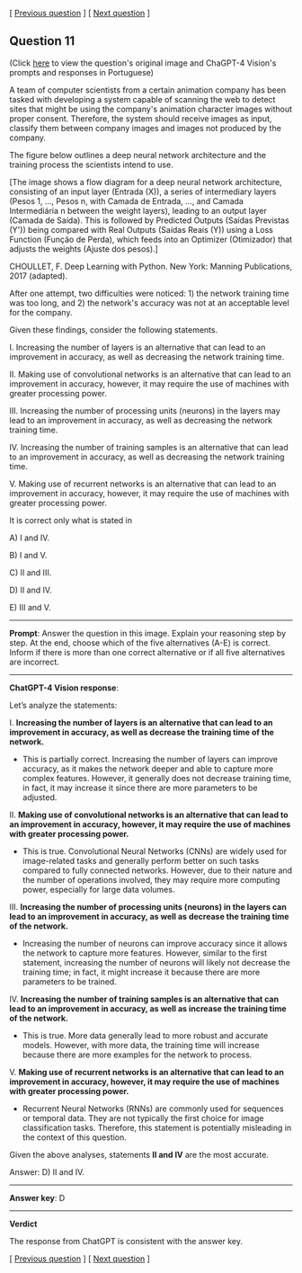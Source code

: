 \[ [Previous question](q10-eng.md) \] \[ [Next question](q12-eng.md) \]

## Question 11 ##

(Click [here](q11-por.md) to view the question's original image and ChaGPT-4 Vision's prompts and responses in Portuguese)

A team of computer scientists from a certain animation company has been tasked with developing a system capable of scanning the web to detect sites that might be using the company's animation character images without proper consent. Therefore, the system should receive images as input, classify them between company images and images not produced by the company.

The figure below outlines a deep neural network architecture and the training process the scientists intend to use.

\[The image shows a flow diagram for a deep neural network architecture, consisting of an input layer (Entrada (X)), a series of intermediary layers (Pesos 1, ..., Pesos n, with Camada de Entrada, ..., and Camada Intermediária n between the weight layers), leading to an output layer (Camada de Saída). This is followed by Predicted Outputs (Saídas Previstas (Y')) being compared with Real Outputs (Saídas Reais (Y)) using a Loss Function (Função de Perda), which feeds into an Optimizer (Otimizador) that adjusts the weights (Ajuste dos pesos).\]

CHOULLET, F. Deep Learning with Python. New York: Manning Publications, 2017 (adapted).

After one attempt, two difficulties were noticed: 1) the network training time was too long, and 2) the network's accuracy was not at an acceptable level for the company.

Given these findings, consider the following statements.

I.    Increasing the number of layers is an alternative that can lead to an improvement in accuracy, as well as decreasing the network training time.

II.   Making use of convolutional networks is an alternative that can lead to an improvement in accuracy, however, it may require the use of machines with greater processing power.

III.  Increasing the number of processing units (neurons) in the layers may lead to an improvement in accuracy, as well as decreasing the network training time.

IV.   Increasing the number of training samples is an alternative that can lead to an improvement in accuracy, as well as decreasing the network training time.

V.    Making use of recurrent networks is an alternative that can lead to an improvement in accuracy, however, it may require the use of machines with greater processing power.

It is correct only what is stated in

A) I and IV.

B) I and V.

C) II and III.

D) II and IV.

E) III and V.

---

**Prompt**: Answer the question in this image. Explain your reasoning step by step. At the end, choose which of the five alternatives (A-E) is correct. Inform if there is more than one correct alternative or if all five alternatives are incorrect.

---

**ChatGPT-4 Vision response**:

Let’s analyze the statements:

I. **Increasing the number of layers is an alternative that can lead to an improvement in accuracy, as well as decrease the training time of the network.**
   - This is partially correct. Increasing the number of layers can improve accuracy, as it makes the network deeper and able to capture more complex features. However, it generally does not decrease training time, in fact, it may increase it since there are more parameters to be adjusted.

II. **Making use of convolutional networks is an alternative that can lead to an improvement in accuracy, however, it may require the use of machines with greater processing power.**
   - This is true. Convolutional Neural Networks (CNNs) are widely used for image-related tasks and generally perform better on such tasks compared to fully connected networks. However, due to their nature and the number of operations involved, they may require more computing power, especially for large data volumes.

III. **Increasing the number of processing units (neurons) in the layers can lead to an improvement in accuracy, as well as decrease the training time of the network.**
   - Increasing the number of neurons can improve accuracy since it allows the network to capture more features. However, similar to the first statement, increasing the number of neurons will likely not decrease the training time; in fact, it might increase it because there are more parameters to be trained.

IV. **Increasing the number of training samples is an alternative that can lead to an improvement in accuracy, as well as increase the training time of the network.**
   - This is true. More data generally lead to more robust and accurate models. However, with more data, the training time will increase because there are more examples for the network to process.

V. **Making use of recurrent networks is an alternative that can lead to an improvement in accuracy, however, it may require the use of machines with greater processing power.**
   - Recurrent Neural Networks (RNNs) are commonly used for sequences or temporal data. They are not typically the first choice for image classification tasks. Therefore, this statement is potentially misleading in the context of this question.

Given the above analyses, statements **II and IV** are the most accurate.

Answer: D) II and IV.

---

**Answer key**: D

---

**Verdict**

The response from ChatGPT is consistent with the answer key.


\[ [Previous question](q10-eng.md) \] \[ [Next question](q12-eng.md) \]

